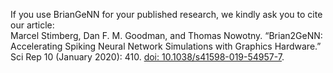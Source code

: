If you use BrianGeNN for your published research, we kindly ask you to cite our article:  
Marcel Stimberg, Dan F. M. Goodman, and Thomas Nowotny. “Brian2GeNN: Accelerating Spiking Neural Network Simulations with Graphics Hardware.” Sci Rep 10 (January 2020): 410. [doi: 10.1038/s41598-019-54957-7](https://doi.org/10.1038/s41598-019-54957-7).
